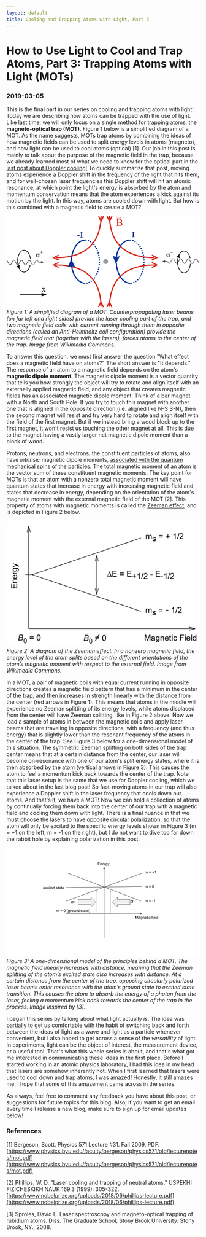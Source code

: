 ```yaml
---
layout: default
title: Cooling and Trapping Atoms with Light, Part 3
---
```


# How to Use Light to Cool and Trap Atoms, Part 3: Trapping Atoms with Light (MOTs)
### 2019-03-05

This is the final part in our series on cooling and trapping atoms with light! Today we are describing how atoms can be trapped with the use of light. Like last time, we will only focus on a single method for trapping atoms, the **magneto-optical trap (MOT)**. Figure 1 below is a simplified diagram of a MOT. As the name suggests, MOTs trap atoms by combining the ideas of how magnetic fields can be used to split energy levels in atoms (magneto), and how light can be used to cool atoms (optical) [1]. Our job in this post is mainly to talk about the purpose of the magnetic field in the trap, because we already learned most of what we need to know for the optical part in the [last post about Doppler cooling!](https://www.jaredpopowski.com/cooling-and-trapping-atoms-with-light-part-1/2019/2/11/how-to-use-light-to-cool-and-trap-atoms-part-2-cooling-atoms-with-light) To quickly summarize that post, moving atoms experience a Doppler shift in the frequency of the light that hits them, and for well-chosen laser frequencies this Doppler shift will hit an atomic resonance, at which point the light's energy is absorbed by the atom and momentum conservation means that the atom experiences a kick against its motion by the light. In this way, atoms are cooled down with light. But how is this combined with a magnetic field to create a MOT? 

![Diagram of a magneto-optical trap.](/docs/assets/1-DIM-MOT.png)
*Figure 1: A simplified diagram of a MOT. Counterpropagating laser beams (on far left and right sides) provide the laser cooling part of the trap, and two magnetic field coils with current running through them in opposite directions (called an Anti-Helmholtz coil configuration) provide the magnetic field that (together with the lasers), forces atoms to the center of the trap. Image from Wikimedia Commons.*

To answer this question, we must first answer the question "What effect does a magnetic field have on atoms?" The short answer is "It depends." The response of an atom to a magnetic field depends on the atom's **magnetic dipole moment**. The magnetic dipole moment is a vector quantity that tells you how strongly the object will try to rotate and align itself with an externally applied magnetic field, and any object that creates magnetic fields has an associated magnetic dipole moment. Think of a bar magnet with a North and South Pole. If you try to touch this magnet with another one that is aligned in the opposite direction (i.e. aligned like N-S S-N), then the second magnet will resist and try very hard to rotate and align itself with the field of the first magnet. But if we instead bring a wood block up to the first magnet, it won't resist us touching the other magnet at all. This is due to the magnet having a vastly larger net magnetic dipole moment than a block of wood.

Protons, neutrons, and electrons, the constituent particles of atoms, also have *intrinsic* magnetic dipole moments, [associated with the quantum mechanical spins of the particles](https://en.wikipedia.org/wiki/Spin_magnetic_moment). The total magnetic moment of an atom is the vector sum of these constituent magnetic moments. The key point for MOTs is that an atom with a nonzero total magnetic moment will have quantum states that increase in energy with increasing magnetic field and states that decrease in energy, depending on the orientation of the atom's magnetic moment with the external magnetic field of the MOT [2].
This property of atoms with magnetic moments is called the [Zeeman effect](https://en.wikipedia.org/wiki/Zeeman_effect), and is depicted in Figure 2 below.

![Zeeman effect diagram.](/docs/assets/zeeman.jpeg)
*Figure 2: A diagram of the Zeeman effect. In a nonzero magnetic field, the energy level of the atom splits based on the different orientations of the atom’s magnetic moment with respect to the external field. Image from Wikimedia Commons.*

In a MOT, a pair of magnetic coils with equal current running in opposite directions creates a magnetic field pattern that has a minimum in the center of the trap, and then increases in strength linearly with the distance from the center (red arrows in Figure 1). This means that atoms in the middle will experience no Zeeman splitting of its energy levels, while atoms displaced from the center will have Zeeman splitting, like in Figure 2 above. Now we load a sample of atoms in between the magnetic coils and apply laser beams that are traveling in opposite directions, with a frequency (and thus energy) that is slightly lower than the resonant frequency of the atoms in the center of the trap. See Figure 3 below for a one-dimensional model of this situation. The symmetric Zeeman splitting on both sides of the trap center means that at a certain distance from the center, our laser will become on-resonance with one of our atom's split energy states, where it is then absorbed by the atom (vertical arrows in Figure 3). This causes the atom to feel a momentum kick back towards the center of the trap. Note that this laser setup is the same that we use for Doppler cooling, which we talked about in the last blog post! So fast-moving atoms in our trap will also experience a Doppler shift in the laser frequency that cools down our atoms. And that's it, we have a MOT! Now we can hold a collection of atoms by continually forcing them back into the center of our trap with a magnetic field and cooling them down with light. There is a final nuance in that we must choose the lasers to have opposite [circular polarization](https://www.edmundoptics.com/resources/application-notes/optics/introduction-to-polarization/), so that the atom will only be excited to the specific energy levels shown in Figure 3 (m = +1 on the left, m = -1 on the right), but I do not want to dive too far down the rabbit hole by explaining polarization in this post. 

![1D model of MOT.](/docs/assets/MOT-Diagram.jpg)
*Figure 3: A one-dimensional model of the principles behind a MOT. The magnetic field linearly increases with distance, meaning that the Zeeman splitting of the atom’s excited state also increases with distance. At a certain distance from the center of the trap, opposing circularly polarized laser beams enter resonance with the atom’s ground state to excited state transition. This causes the atom to absorb the energy of a photon from the laser, feeling a momentum kick back towards the center of the trap in the process. Image inspired by [3].*

I began this series by talking about what light actually *is*. The idea was partially to get us comfortable with the habit of switching back and forth between the ideas of light as a wave and light as a particle whenever convenient, but I also hoped to get across a sense of the *versatility* of light. In experiments, light can be the object of interest, the measurement device, or a useful tool. That's what this whole series is about, and that's what got me interested in communicating these ideas in the first place. Before I started working in an atomic physics laboratory, I had this idea in my head that lasers are somehow inherently hot. When I first learned that lasers were used to cool down and trap atoms, I was amazed! Honestly, it still amazes me. I hope that some of this amazement came across in the series.

As always, feel free to comment any feedback you have about this post, or suggestions for future topics for this blog. Also, if you want to get an email every time I release a new blog, make sure to sign up for email updates below!


### References

[1] Bergeson, Scott. Physics 571 Lecture #31. Fall 2009. PDF. [https://www.physics.byu.edu/faculty/bergeson/physics571/old/lecturenotes/mot.pdf](https://www.physics.byu.edu/faculty/bergeson/physics571/old/lecturenotes/mot.pdf)

[2] Phillips, W. D. "Laser cooling and trapping of neutral atoms." USPEKHI FIZICHESKIKH NAUK 169.3 (1999): 305-322. [https://www.nobelprize.org/uploads/2018/06/phillips-lecture.pdf](https://www.nobelprize.org/uploads/2018/06/phillips-lecture.pdf) 

[3] Sproles, David E. Laser spectroscopy and magneto-optical trapping of rubidium atoms. Diss. The Graduate School, Stony Brook University: Stony Brook, NY., 2008.
